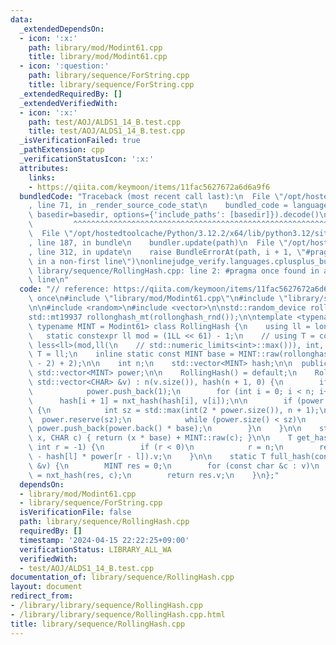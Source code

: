 ```yaml
---
data:
  _extendedDependsOn:
  - icon: ':x:'
    path: library/mod/Modint61.cpp
    title: library/mod/Modint61.cpp
  - icon: ':question:'
    path: library/sequence/ForString.cpp
    title: library/sequence/ForString.cpp
  _extendedRequiredBy: []
  _extendedVerifiedWith:
  - icon: ':x:'
    path: test/AOJ/ALDS1_14_B.test.cpp
    title: test/AOJ/ALDS1_14_B.test.cpp
  _isVerificationFailed: true
  _pathExtension: cpp
  _verificationStatusIcon: ':x:'
  attributes:
    links:
    - https://qiita.com/keymoon/items/11fac5627672a6d6a9f6
  bundledCode: "Traceback (most recent call last):\n  File \"/opt/hostedtoolcache/Python/3.12.2/x64/lib/python3.12/site-packages/onlinejudge_verify/documentation/build.py\"\
    , line 71, in _render_source_code_stat\n    bundled_code = language.bundle(stat.path,\
    \ basedir=basedir, options={'include_paths': [basedir]}).decode()\n          \
    \         ^^^^^^^^^^^^^^^^^^^^^^^^^^^^^^^^^^^^^^^^^^^^^^^^^^^^^^^^^^^^^^^^^^^^^^^^^^^^^^^^^\n\
    \  File \"/opt/hostedtoolcache/Python/3.12.2/x64/lib/python3.12/site-packages/onlinejudge_verify/languages/cplusplus.py\"\
    , line 187, in bundle\n    bundler.update(path)\n  File \"/opt/hostedtoolcache/Python/3.12.2/x64/lib/python3.12/site-packages/onlinejudge_verify/languages/cplusplus_bundle.py\"\
    , line 312, in update\n    raise BundleErrorAt(path, i + 1, \"#pragma once found\
    \ in a non-first line\")\nonlinejudge_verify.languages.cplusplus_bundle.BundleErrorAt:\
    \ library/sequence/RollingHash.cpp: line 2: #pragma once found in a non-first\
    \ line\n"
  code: "// reference: https://qiita.com/keymoon/items/11fac5627672a6d6a9f6\n#pragma\
    \ once\n#include \"library/mod/Modint61.cpp\"\n#include \"library/sequence/ForString.cpp\"\
    \n\n#include <random>\n#include <vector>\n\nstd::random_device rollonghash_rnd;\n\
    std::mt19937 rollonghash_mt(rollonghash_rnd());\n\ntemplate <typename CHAR = char,\
    \ typename MINT = Modint61> class RollingHash {\n    using ll = long long;\n \
    \   static constexpr ll mod = (1LL << 61) - 1;\n    // using T = conditional_t<\
    \ less<ll>(mod,ll(\n    // std::numeric_limits<int>::max())), int, ll>;\n    using\
    \ T = ll;\n    inline static const MINT base = MINT::raw(rollonghash_mt() % (mod\
    \ - 2) + 2);\n\n    int n;\n    std::vector<MINT> hash;\n\n  public:\n    static\
    \ std::vector<MINT> power;\n\n    RollingHash() = default;\n    RollingHash(const\
    \ std::vector<CHAR> &v) : n(v.size()), hash(n + 1, 0) {\n        if (!power.size())\n\
    \            power.push_back(1);\n        for (int i = 0; i < n; i++)\n      \
    \      hash[i + 1] = nxt_hash(hash[i], v[i]);\n\n        if (power.size() <= n)\
    \ {\n            int sz = std::max(int(2 * power.size()), n + 1);\n          \
    \  power.reserve(sz);\n            while (power.size() < sz)\n               \
    \ power.push_back(power.back() * base);\n        }\n    }\n\n    static MINT nxt_hash(MINT\
    \ x, CHAR c) { return (x * base) + MINT::raw(c); }\n\n    T get_hash(int l = 0,\
    \ int r = -1) {\n        if (r < 0)\n            r = n;\n        return (hash[r]\
    \ - hash[l] * power[r - l]).v;\n    }\n\n    static T full_hash(const std::vector<CHAR>\
    \ &v) {\n        MINT res = 0;\n        for (const char &c : v)\n            res\
    \ = nxt_hash(res, c);\n        return res.v;\n    }\n};"
  dependsOn:
  - library/mod/Modint61.cpp
  - library/sequence/ForString.cpp
  isVerificationFile: false
  path: library/sequence/RollingHash.cpp
  requiredBy: []
  timestamp: '2024-04-15 22:22:25+09:00'
  verificationStatus: LIBRARY_ALL_WA
  verifiedWith:
  - test/AOJ/ALDS1_14_B.test.cpp
documentation_of: library/sequence/RollingHash.cpp
layout: document
redirect_from:
- /library/library/sequence/RollingHash.cpp
- /library/library/sequence/RollingHash.cpp.html
title: library/sequence/RollingHash.cpp
---
```

